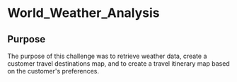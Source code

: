 # World_Weather_Analysis
## Purpose
The purpose of this challenge was to retrieve weather data, create a customer travel destinations map, and to create a travel itinerary map based on the customer's preferences. 
